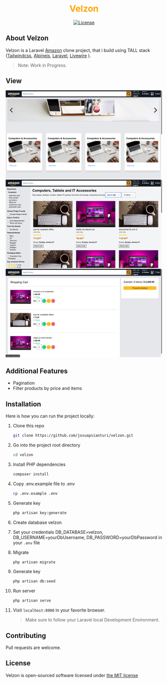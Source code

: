 <h1 align="center" style="color:orange" >Velzon</h1>
<p align="center"><a href="https://packagist.org/packages/cpriego/valet-linux"><img src="https://poser.pugx.org/cpriego/valet-linux/license.svg" alt="License"></a>
</p>

## About Velzon

Velzon is a Laravel [Amazon](https://amazon.com) clone project, that i build using TALL stack ([Tailwindcss](https://tailwindcss.com/), [Alpinejs](https://github.com/alpinejs/alpine/), [Laravel](https://laravel.com/), [Livewire](https://laravel-livewire.com/) ).

> Note: Work in Progress.

## View
![velzon-home](public/assets/images/preview/velzon-home.png)
![velzon-shop](public/assets/images/preview/velzon-shop.png)
![velzon-shop](public/assets/images/preview/velzon-checkout.png)

## Additional Features
- Pagination
- Filter products by price and items
## Installation
Here is how you can run the project locally:
1. Clone this repo
    ```sh
    git clone https://github.com/josuapsianturi/velzon.git
    ```
1. Go into the project root directory
    ```sh
    cd velzon
    ```
1. Install PHP dependencies 
    ```sh
    composer install
    ```
1. Copy .env.example file to .env 
    ```sh
    cp .env.example .env
    ```
1. Generate key 
    ```sh
    php artisan key:generate
    ```
1. Create database velzon
1. Set your credentials
     DB_DATABASE=velzon, DB_USERNAME=yourDbUsername, DB_PASSWORD=yourDbPassword in your `.env` file
1. Migrate
    ```sh
    php artisan migrate
    ```
1. Generate key 
    ```sh
    php artisan db:seed
    ```
1. Run server 
    ```sh
    php artisan serve
    ```  
1. Visit `localhost:8000` in your favorite browser.     

    > Make sure to follow your Laravel local Development Environment.

## Contributing
Pull requests are welcome.

## License
Velzon is open-sourced software licensed under [the MIT license](https://choosealicense.com/licenses/mit/)
